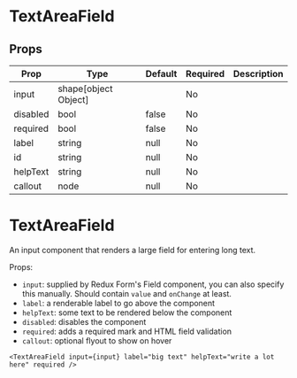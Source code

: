 TextAreaField
=============


Props
-----
Prop                  | Type     | Default                   | Required | Description
--------------------- | -------- | ------------------------- | -------- | -----------
input|shape[object Object]||No|
disabled|bool|false|No|
required|bool|false|No|
label|string|null|No|
id|string|null|No|
helpText|string|null|No|
callout|node|null|No|

# TextAreaField

An input component that renders a large field for entering long text.

Props:

* `input`: supplied by Redux Form's Field component, you can also specify this manually. Should contain `value` and `onChange` at least.
* `label`: a renderable label to go above the component
* `helpText`: some text to be rendered below the component
* `disabled`: disables the component
* `required`: adds a required mark and HTML field validation
* `callout`: optional flyout to show on hover

```
<TextAreaField input={input} label="big text" helpText="write a lot here" required />
```
